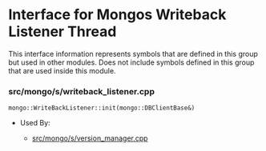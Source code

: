 
# Interface for Mongos Writeback Listener Thread
This interface information represents symbols that are defined in this group but used in other modules.  Does not include symbols defined in this group that are used inside this module.

### src/mongo/s/writeback\_listener.cpp

<div></div>

    mongo::WriteBackListener::init(mongo::DBClientBase&)

- Used By:

    - [src/mongo/s/version\_manager.cpp](../../../../sharding/metadata\_versioning)
